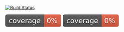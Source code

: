 [![Build Status](https://app.travis-ci.com/KK1811/junit-ci.svg?branch=master)](https://app.travis-ci.com/KK1811/junit-ci)

<!-- ![Coverage](.github/badges/jacoco.svg) -->

![Coverage Image](./target/coverage.svg)
<img src="./target/coverage.svg">